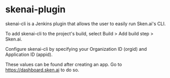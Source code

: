 # skenai-plugin
 
skenai-cli is a Jenkins plugin that allows the user to easily run Sken.ai's CLI.

To add skenai-cli to the project's build, select Build > Add build step > Sken.ai.

Configure skenai-cli by specifying your Organization ID (orgid) and Application ID (appid).

These values can be found after creating an app. Go to https://dashboard.sken.ai to do so.

